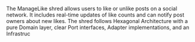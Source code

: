 The ManageLike shred allows users to like or unlike posts on a social network. It includes real-time updates of like counts and can notify post owners about new likes. The shred follows Hexagonal Architecture with a pure Domain layer, clear Port interfaces, Adapter implementations, and an Infrastruc